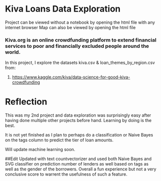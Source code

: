 # Kiva Loans Data Exploration

Project can be viewed without a notebook by opening the html file with any internet browser
Map can also be viewed by opening the html file

### Kiva.org is an online crowdfunding platform to extend financial services to poor and financially excluded people around the world. 
In this project, I explore the datasets kiva.csv & loan_themes_by_region.csv from:
1. https://www.kaggle.com/kiva/data-science-for-good-kiva-crowdfunding

# Reflection
This was my 2nd project and data exploration was surprisingly easy after having done multiple other projects before hand. Learning by doing is the best.

It is not yet finished as I plan to perhaps do a classification or Naive Bayes on the tags column to predict the tier of loan amounts. 

Will update machine learning soon.

##Edit
Updated with text countvectorizer and used both Naive Bayes and SVG classifier on prediction number of lenders as well based on tags as well as the gender of the borrowers. Overall a fun experience but not a very conclusive score to warrent the usefulness of such a feature.
